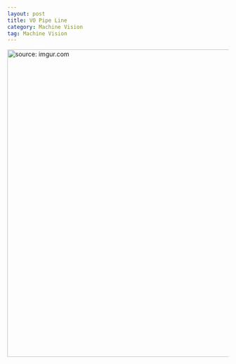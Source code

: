 ```yaml
---
layout: post
title: VO Pipe Line
category: Machine Vision
tag: Machine Vision
---
```


<a href="https://postimg.cc/N24dnzh6"><img src="https://i.postimg.cc/Th8BpzC4/Screen-Shot-2022-01-29-at-9-11-01-PM.png" width="700px" title="source: imgur.com" /><a>

